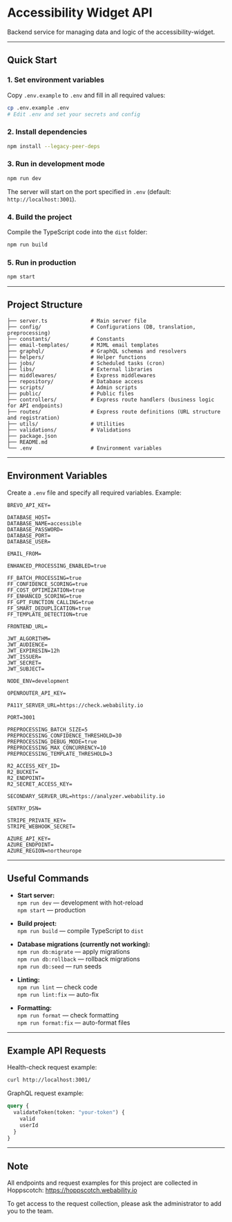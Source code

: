 # Accessibility Widget API

Backend service for managing data and logic of the accessibility-widget.

---

## Quick Start

### 1. Set environment variables

Copy `.env.example` to `.env` and fill in all required values:

```bash
cp .env.example .env
# Edit .env and set your secrets and config
```

### 2. Install dependencies

```bash
npm install --legacy-peer-deps
```

### 3. Run in development mode

```bash
npm run dev
```

The server will start on the port specified in `.env` (default: `http://localhost:3001`).

### 4. Build the project

Compile the TypeScript code into the `dist` folder:

```bash
npm run build
```

### 5. Run in production

```bash
npm start
```

---

## Project Structure

```
├── server.ts              # Main server file
├── config/                # Configurations (DB, translation, preprocessing)
├── constants/             # Constants
├── email-templates/       # MJML email templates
├── graphql/               # GraphQL schemas and resolvers
├── helpers/               # Helper functions
├── jobs/                  # Scheduled tasks (cron)
├── libs/                  # External libraries
├── middlewares/           # Express middlewares
├── repository/            # Database access
├── scripts/               # Admin scripts
├── public/                # Public files
├── controllers/           # Express route handlers (business logic for API endpoints)
├── routes/                # Express route definitions (URL structure and registration)
├── utils/                 # Utilities
├── validations/           # Validations
├── package.json
├── README.md
└── .env                   # Environment variables
```

---

## Environment Variables

Create a `.env` file and specify all required variables. Example:

```env
BREVO_API_KEY=

DATABASE_HOST=
DATABASE_NAME=accessible
DATABASE_PASSWORD=
DATABASE_PORT=
DATABASE_USER=

EMAIL_FROM=

ENHANCED_PROCESSING_ENABLED=true

FF_BATCH_PROCESSING=true
FF_CONFIDENCE_SCORING=true
FF_COST_OPTIMIZATION=true
FF_ENHANCED_SCORING=true
FF_GPT_FUNCTION_CALLING=true
FF_SMART_DEDUPLICATION=true
FF_TEMPLATE_DETECTION=true

FRONTEND_URL=

JWT_ALGORITHM=
JWT_AUDIENCE=
JWT_EXPIRESIN=12h
JWT_ISSUER=
JWT_SECRET=
JWT_SUBJECT=

NODE_ENV=development

OPENROUTER_API_KEY=

PA11Y_SERVER_URL=https://check.webability.io

PORT=3001

PREPROCESSING_BATCH_SIZE=5
PREPROCESSING_CONFIDENCE_THRESHOLD=30
PREPROCESSING_DEBUG_MODE=true
PREPROCESSING_MAX_CONCURRENCY=10
PREPROCESSING_TEMPLATE_THRESHOLD=3

R2_ACCESS_KEY_ID=
R2_BUCKET=
R2_ENDPOINT=
R2_SECRET_ACCESS_KEY=

SECONDARY_SERVER_URL=https://analyzer.webability.io

SENTRY_DSN=

STRIPE_PRIVATE_KEY=
STRIPE_WEBHOOK_SECRET=

AZURE_API_KEY=
AZURE_ENDPOINT=
AZURE_REGION=northeurope
```

---

## Useful Commands

- **Start server:**  
  `npm run dev` — development with hot-reload  
  `npm start` — production

- **Build project:**  
  `npm run build` — compile TypeScript to `dist`

- **Database migrations (currently not working):**  
  `npm run db:migrate` — apply migrations  
  `npm run db:rollback` — rollback migrations  
  `npm run db:seed` — run seeds

- **Linting:**  
  `npm run lint` — check code  
  `npm run lint:fix` — auto-fix

- **Formatting:**  
  `npm run format` — check formatting  
  `npm run format:fix` — auto-format files

---

## Example API Requests

Health-check request example:

```bash
curl http://localhost:3001/
```

GraphQL request example:

```graphql
query {
  validateToken(token: "your-token") {
    valid
    userId
  }
}
```

---

## Note

All endpoints and request examples for this project are collected in Hoppscotch:
https://hoppscotch.webability.io

To get access to the request collection, please ask the administrator to add you to the team.
